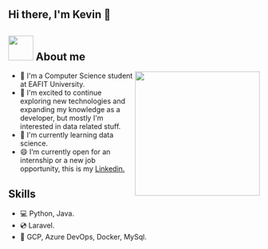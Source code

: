 ## Hi there, I'm Kevin 👋 
## <gif><img src = "https://repository-images.githubusercontent.com/462900780/0a10af70-6cbf-46df-9071-0ff586a3b1d6" width = 50px></picture> **About me**

<picture> <img align="right" src="./assets/mdImages/Right_Side.gif" width = 250px></picture>
- 🧩 I'm a Computer Science student at EAFIT University.
- 🏁 I'm excited to continue exploring new technologies and expanding my knowledge as a developer, but mostly I'm interested in data related stuff.
- 🔭 I'm currently learning data science.
- 😄 I’m currently open for an internship or a new job opportunity, this is my [Linkedin.](https://www.linkedin.com/in/kevin-loaiza-/)

## Skills
- 💻 Python, Java.
- 💿 Laravel.
- 🚀 GCP, Azure DevOps, Docker, MySql.
